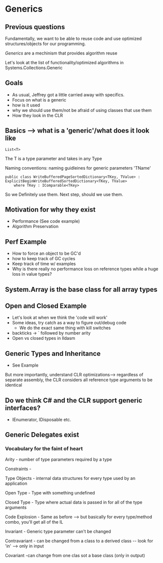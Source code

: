 # Generics

## Previous questions

Fundamentally, we want to be able to reuse code and use optimized structures/objects for our programming.

*Generics* are a mechinism that provides algorithm reuse

Let's look at the list of functionality/optimized algorithms in Systems.Collections.Generic

## Goals
* As usual, Jeffrey got a little carried away with specifics.
* Focus on what is a generic
* how is it used
* why we should use them/not be afraid of using classes that use them
* How they look in the CLR

## Basics --> what is a 'generic'/what does it look like

	List<T>

The T is a type parameter and takes in any Type

Naming conventions: naming guidleines for generic parameters 'TName'

	public class WriteBufferedPageSortedDictionary<TKey, TValue> : ExplicitBeginWriteBufferedSortedDictionary<TKey, TValue>
		where TKey : IComparable<TKey>

So we Definitely use them. Next step, should we use them.

## Motivation for why they exist

* Performance (See code example)
* Algorithm Preservation

## Perf Example
* How to force an object to be GC'd
* how to keep track of GC cycles
* Keep track of time w/ examples
* Why is there really no performance loss on reference types while a huge loss in value types?
## System.Array is the base class for all array types

## Open and Closed Example
* Let's look at when we think the 'code will work'
* Some ideas, try catch as a way to figure out/debug code
    * We do the exact same thing with kill switches
* backticks -> ` followed by number arity 
* Open vs closed types in Ildasm

## Generic Types and Inheritance
* See Example

But more importantly, understand CLR optimizations--> regardless of separate assembly, the CLR considers all reference type arguments to be identical

## Do we think C# and the CLR support generic interfaces?
* IEnumerator, IDisposable etc.
## Generic Delegates exist

### Vocabulary for the faint of heart

Arity - number of type parameters required by a type

Constraints - 

Type Objects - internal data structures for every type used by an application

Open Type - Type with something undefined

Closed Type - Type where actual data is passed in for all of the type arguments

Code Explosion - Same as before --> but basically for every type/method combo, you'll get all of the IL

Invariant - Generic type parameter can't be changed

Contravariant - can be changed from a class to a derived class -- look for 'in' --> only in input

Covariant -can change from one clas sot a base class (only in output)